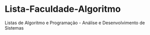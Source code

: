 # Lista-Faculdade-Algoritmo
Listas de Algoritmo e Programação - Análise e Desenvolvimento de Sistemas
